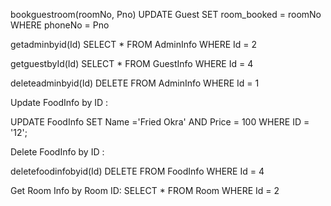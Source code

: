 bookguestroom(roomNo, Pno)
UPDATE Guest
SET room_booked = roomNo
WHERE phoneNo = Pno 

getadminbyid(Id)
SELECT * FROM AdminInfo WHERE Id = 2

getguestbyId(Id)
SELECT * FROM GuestInfo WHERE Id = 4

deleteadminbyid(Id)
DELETE FROM AdminInfo WHERE Id = 1

Update FoodInfo by ID :

UPDATE FoodInfo
SET Name ='Fried Okra' AND Price = 100
WHERE ID = '12';


Delete FoodInfo by ID :

deletefoodinfobyid(Id)
DELETE FROM FoodInfo WHERE Id = 4

Get Room Info by Room ID:
SELECT * FROM Room WHERE Id = 2

